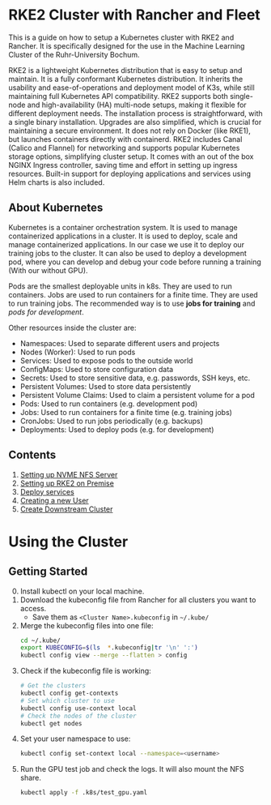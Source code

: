 # RKE2 Cluster with Rancher and Fleet
This is a guide on how to setup a Kubernetes cluster with RKE2 and Rancher.
It is specifically designed for the use in the Machine Learning Cluster of the Ruhr-University Bochum.

RKE2 is a lightweight Kubernetes distribution that is easy to setup and maintain. It is a fully conformant Kubernetes distribution.
It inherits the usability and ease-of-operations and deployment model of K3s, while still maintaining full Kubernetes API compatibility.
RKE2 supports both single-node and high-availability (HA) multi-node setups, making it flexible for different deployment needs.
The installation process is straightforward, with a single binary installation. Upgrades are also simplified, which is crucial for maintaining a secure environment.
It does not rely on Docker (like RKE1), but launches containers directly with containerd.
RKE2 includes Canal (Calico and Flannel) for networking and supports popular Kubernetes storage options, simplifying cluster setup.
It comes with an out of the box NGINX Ingress controller, saving time and effort in setting up ingress resources.
Built-in support for deploying applications and services using Helm charts is also included.

## About Kubernetes
Kubernetes is a container orchestration system. It is used to manage containerized applications in a cluster.
It is used to deploy, scale and manage containerized applications.
In our case we use it to deploy our training jobs to the cluster.
It can also be used to deploy a development pod, where you can develop and debug your code before running a training (With our without GPU).

Pods are the smallest deployable units in k8s. They are used to run containers.
Jobs are used to run containers for a finite time. They are used to run training jobs.
The recommended way is to use **jobs for training** and _pods for development_.

Other resources inside the cluster are:
- Namespaces: Used to separate different users and projects
- Nodes (Worker): Used to run pods
- Services: Used to expose pods to the outside world
- ConfigMaps: Used to store configuration data
- Secrets: Used to store sensitive data, e.g. passwords, SSH keys, etc.
- Persistent Volumes: Used to store data persistently
- Persistent Volume Claims: Used to claim a persistent volume for a pod
- Pods: Used to run containers (e.g. development pod)
- Jobs: Used to run containers for a finite time (e.g. training jobs)
- CronJobs: Used to run jobs periodically (e.g. backups)
- Deployments: Used to deploy pods (e.g. for development)

## Contents
1. [Setting up NVME NFS Server](./docs/nfs.md)
1. [Setting up RKE2 on Premise](./docs/cluster.md)
1. [Deploy services](./docs/fleet.md)
1. [Creating a new User](./docs/user.md)
1. [Create Downstream Cluster](./docs/downsteam_cluster.md)

# Using the Cluster

## Getting Started
0. Install kubectl on your local machine.
1. Download the kubeconfig file from Rancher for all clusters you want to access.
    - Save them as `<Cluster Name>.kubeconfig` in `~/.kube/`
2. Merge the kubeconfig files into one file:
    ```bash
    cd ~/.kube/
    export KUBECONFIG=$(ls  *.kubeconfig|tr '\n' ':')
    kubectl config view --merge --flatten > config
    ```
3. Check if the kubeconfig file is working:
    ```bash
    # Get the clusters
    kubectl config get-contexts
    # Set which cluster to use
    kubectl config use-context local
    # Check the nodes of the cluster
    kubectl get nodes
    ```
4. Set your user namespace to use:
    ```bash
    kubectl config set-context local --namespace=<username>
    ```
5. Run the GPU test job and check the logs. It will also mount the NFS share.
    ```bash
    kubectl apply -f .k8s/test_gpu.yaml
    ```